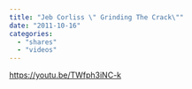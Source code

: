 ```yaml
---
title: "Jeb Corliss \" Grinding The Crack\""
date: "2011-10-16"
categories: 
  - "shares"
  - "videos"
---
```


https://youtu.be/TWfph3iNC-k
